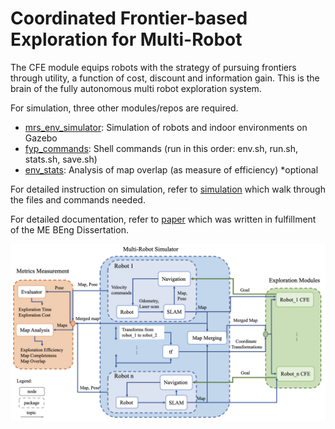 # Coordinated Frontier-based Exploration for Multi-Robot
The CFE module equips robots with the strategy of pursuing frontiers through utility, a function of cost, discount and information gain.
This is the brain of the fully autonomous multi robot exploration system. 

For simulation, three other modules/repos are required.
- [mrs_env_simulator](https://github.com/takoyakee/mrs_env_simulator): Simulation of robots and indoor environments on Gazebo
- [fyp_commands](https://github.com/takoyakee/fyp_commands): Shell commands (run in this order: env.sh, run.sh, stats.sh, save.sh)
- [env_stats](https://github.com/takoyakee/env_stats): Analysis of map overlap (as measure of efficiency) *optional

For detailed instruction on simulation, refer to <a href="simulation.pdf" target="_blank">simulation</a>
 which walk through the files and commands needed.

For detailed documentation, refer to <a href="paper" target="_blank">paper</a> which was written in fulfillment of the ME BEng Dissertation.

![arhictecutre of the full system](architecture.png)

